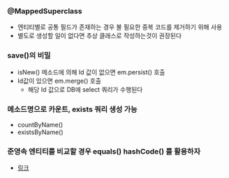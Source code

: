### @MappedSuperclass
* 엔티티별로 공통 필드가 존재하는 경우 불 필요한 중복 코드를 제거하기 위해 사용
* 별도로 생성할 일이 없다면 추상 클래스로 작성하는것이 권장된다

### save()의 비밀
* isNew() 메소드에 의해 Id 값이 없으면 em.persist() 호출
* Id값이 있으면 em.merge() 호출
  * 해당 Id 값으로 DB에 select 쿼리가 수행된다

### 메소드명으로 카운트, exists 쿼리 생성 가능
* countByName()
* existsByName()

### 준영속 엔티티를 비교할 경우 equals() hashCode() 를 활용하자
* <a href="https://velog.io/@park2348190/JPA-Entity%EC%9D%98-equals%EC%99%80-hashCode">링크</a>